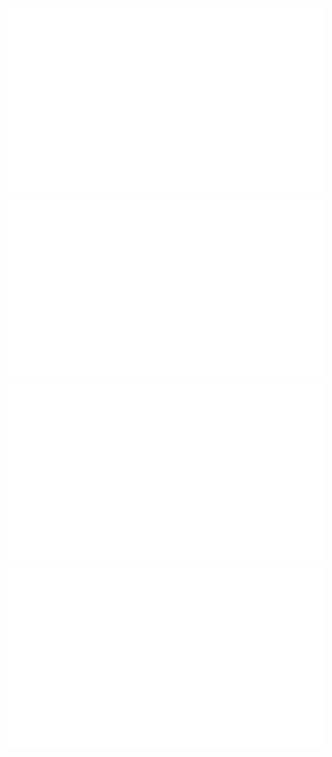 
![](https://raw.githubusercontent.com/xiaosq2000/github-stats/master/generated/overview.svg#gh-dark-mode-only)
![](https://raw.githubusercontent.com/xiaosq2000/github-stats/master/generated/overview.svg#gh-light-mode-only)
![](https://raw.githubusercontent.com/xiaosq2000/github-stats/master/generated/languages.svg#gh-dark-mode-only)
![](https://raw.githubusercontent.com/xiaosq2000/github-stats/master/generated/languages.svg#gh-light-mode-only)

<!--
**xiaosq2000/xiaosq2000** is a ✨ _special_ ✨ repository because its `README.md` (this file) appears on your GitHub profile.

Here are some ideas to get you started:

- 🔭 I’m currently working on ...
- 🌱 I’m currently learning ...
- 👯 I’m looking to collaborate on ...
- 🤔 I’m looking for help with ...
- 💬 Ask me about ...
- 📫 How to reach me: ...
- 😄 Pronouns: ...
- ⚡ Fun fact: ...
-->
